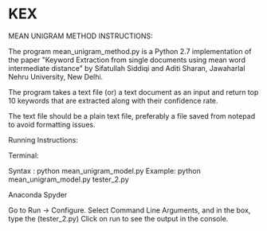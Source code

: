 # KEX

MEAN UNIGRAM METHOD INSTRUCTIONS:

The program mean_unigram_method.py is a Python 2.7 implementation of the paper "Keyword Extraction from single 
documents using mean word intermediate distance" by Sifatullah Siddiqi and Aditi Sharan, Jawaharlal Nehru University, New Delhi.

The program takes a text file (or) a text document as an input and return top 10 keywords that are extracted along with 
their confidence rate. 

The text file should be a plain text file, preferably a file saved from notepad to avoid formatting issues.

Running Instructions:

Terminal:

Syntax : python mean_unigram_model.py <filename>
Example: python mean_unigram_model.py tester_2.py

Anaconda Spyder

Go to Run -> Configure.
Select Command Line Arguments, and in the box, type the <filename> (tester_2.py)
Click on run to see the output in the console.
